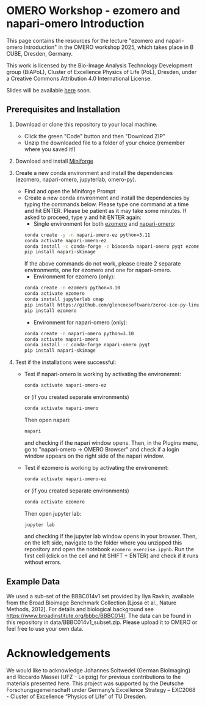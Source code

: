 # OMERO Workshop - ezomero and napari-omero Introduction

This page contains the resources for the lecture "ezomero and napari-omero Introduction" in the OMERO workshop 2025, which takes place in B CUBE, Dresden, Germany.

This work is licensed by the Bio-Image Analysis Technology Development group (BiAPoL), Cluster of Excellence Physics of Life (PoL), Dresden, under a Creative Commons Attribution 4.0 International License.

Slides will be available [here]() soon.

## Prerequisites and Installation

1. Download or clone this repository to your local machine.
    - Click the green "Code" button and then "Download ZIP"
    - Unzip the downloaded file to a folder of your choice (remember where you saved it!)

2. Download and install [Miniforge](https://conda-forge.org/download/)

3. Create a new conda environment and install the dependencies (ezomero, napari-omero, jupyterlab, omero-py).
    - Find and open the Miniforge Prompt
    - Create a new conda environment and install the dependencies by typing the commands below. Please type one command at a time and hit ENTER. Please be patient as it may take some minutes. If asked to proceed, type y and hit ENTER again:
        - Single environment for both [ezomero](https://github.com/erickmartins/ezomero?tab=readme-ov-file#ezomero) and [napari-omero](https://github.com/tlambert03/napari-omero?tab=readme-ov-file#napari-omero):
        ```bash
        conda create -y -n napari-omero-ez python=3.11
        conda activate napari-omero-ez
        conda install -c conda-forge -c bioconda napari-omero pyqt ezomero jupyterlab cmap omero-py>=5.17.0
        pip install napari-skimage
        ```
        If the above commands do not work, please create 2 separate environments, one for ezomero and one for napari-omero.
        - Environment for ezomero (only):
        ```bash
        conda create -n ezomero python=3.10
        conda activate ezomero
        conda install jupyterlab cmap
        pip install https://github.com/glencoesoftware/zeroc-ice-py-linux-x86_64/releases/download/20240202/zeroc_ice-3.6.5-cp310-cp310-manylinux_2_28_x86_64.whl
        pip install ezomero
        ```
        - Environment for napari-omero (only):
        ```bash
        conda create -n napari-omero python=3.10
        conda activate napari-omero
        conda install -c conda-forge napari-omero pyqt
        pip install napari-skimage
        ```

4. Test if the installations were successful:
    - Test if napari-omero is working by activating the environemnt:
        ```bash
        conda activate napari-omero-ez
        ```
        or (if you created separate environments)
        ```bash
        conda activate napari-omero
        ```
        Then open napari:
        ```bash
        napari
        ```
        and checking if the napari window opens. Then, in the Plugins menu, go to "napari-omero -> OMERO Browser" and check if a login window appears on the right side of the napari window.

    - Test if ezomero is working by activating the environemnt:
        ```bash
        conda activate napari-omero-ez
        ```
        or (if you created separate environments)
        ```bash
        conda activate ezomero
        ```
        Then open jupyter lab:
        ```bash
        jupyter lab
        ```
        and checking if the jupyter lab window opens in your browser. Then, on the left side, navigate to the folder where you unzipped this repository and open the notebook `ezomero_exercise.ipynb`. Run the first cell (click on the cell and hit SHIFT + ENTER) and check if it runs without errors.


## Example Data

We used a sub-set of the BBBC014v1 set provided by Ilya Ravkin, available from the Broad Bioimage Benchmark Collection [Ljosa et al., Nature Methods, 2012]. For details and biological background see https://www.broadinstitute.org/bbbc/BBBC014/. The data can be found in this repository in data/BBBC014v1_subset.zip. Please upload it to OMERO or feel free to use your own data.

# Acknowledgements

We would like to acknowledge Johannes Soltwedel (German BioImaging) and Riccardo Massei (UFZ - Leipzig) for previous contributions to the materials presented here. This project was supported by the Deutsche Forschungsgemeinschaft under Germany’s Excellence Strategy – EXC2068 - Cluster of Excellence “Physics of Life” of TU Dresden.
